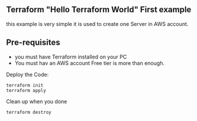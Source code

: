 ## Terraform "Hello Terraform World" First example
this example is very simple it is used to create one Server in AWS account.

## Pre-requisites
* you must have Terraform installed on your PC
* You must hav an AWS account Free tier is more than enough.

Deploy the Code:
```
terraform init
terraform apply
```
Clean up when you done
```
terraform destroy
```